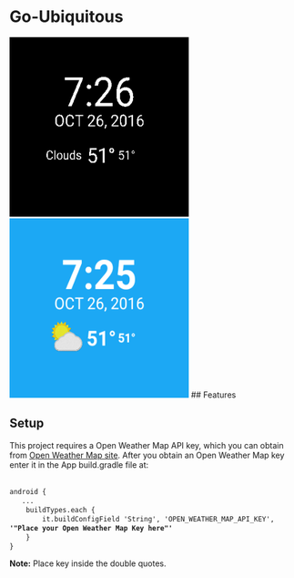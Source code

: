 # Go-Ubiquitous
<img src="./wear/src/main/res/drawable/Ambient.png" width="315" height="315"/>
&nbsp
<img src="./wear/src/main/res/drawable/interactive.png" width="315" height="315"/>
## Features

## Setup
This project requires a Open Weather Map API key, which you can obtain from [Open Weather Map site](https://openweathermap.org/api). After you obtain an Open Weather Map key enter it in the App build.gradle file at:
<pre><code>
android {
   ...
    buildTypes.each {
        it.buildConfigField 'String', 'OPEN_WEATHER_MAP_API_KEY', <b>'"Place your Open Weather Map Key here"'</b>
    }
}
</code></pre>
<b>Note:</b> Place key inside the double quotes. 


